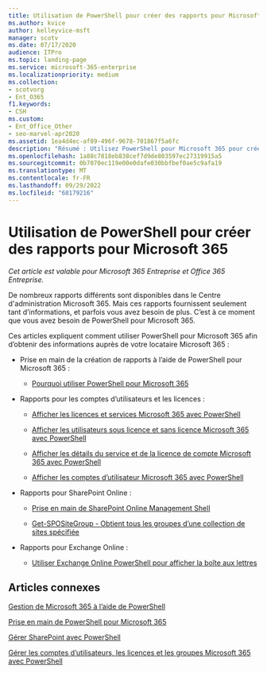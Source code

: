 ```yaml
---
title: Utilisation de PowerShell pour créer des rapports pour Microsoft 365
ms.author: kvice
author: kelleyvice-msft
manager: scotv
ms.date: 07/17/2020
audience: ITPro
ms.topic: landing-page
ms.service: microsoft-365-enterprise
ms.localizationpriority: medium
ms.collection:
- scotvorg
- Ent_O365
f1.keywords:
- CSH
ms.custom:
- Ent_Office_Other
- seo-marvel-apr2020
ms.assetid: 1ea4d4ec-af89-496f-9678-701867f5a6fc
description: "Résumé : Utilisez PowerShell pour Microsoft 365 pour créer des rapports que vous ne pouvez pas produire dans le Centre d'administration Microsoft 365."
ms.openlocfilehash: 1a88c7818eb838cef7d9de803597ec27319915a5
ms.sourcegitcommit: 0b7070ec119e00e0dafe030bbfbef0ae5c9afa19
ms.translationtype: MT
ms.contentlocale: fr-FR
ms.lasthandoff: 09/29/2022
ms.locfileid: "68179216"
---
```

# <a name="use-powershell-to-create-reports-for-microsoft-365"></a>Utilisation de PowerShell pour créer des rapports pour Microsoft 365

*Cet article est valable pour Microsoft 365 Entreprise et Office 365 Entreprise.*

De nombreux rapports différents sont disponibles dans le Centre d'administration Microsoft 365. Mais ces rapports fournissent seulement tant d’informations, et parfois vous avez besoin de plus. C’est à ce moment que vous avez besoin de PowerShell pour Microsoft 365.
  
Ces articles expliquent comment utiliser PowerShell pour Microsoft 365 afin d’obtenir des informations auprès de votre locataire Microsoft 365 :
  
- Prise en main de la création de rapports à l’aide de PowerShell pour Microsoft 365 :
    
  - [Pourquoi utiliser PowerShell pour Microsoft 365](./why-you-need-to-use-microsoft-365-powershell.md)
    
    
- Rapports pour les comptes d’utilisateurs et les licences :
    
  - [Afficher les licences et services Microsoft 365 avec PowerShell](view-licenses-and-services-with-microsoft-365-powershell.md)
    
  - [Afficher les utilisateurs sous licence et sans licence Microsoft 365 avec PowerShell](view-licensed-and-unlicensed-users-with-microsoft-365-powershell.md)
    
  - [Afficher les détails du service et de la licence de compte Microsoft 365 avec PowerShell](view-account-license-and-service-details-with-microsoft-365-powershell.md)
    
  - [Afficher les comptes d’utilisateur Microsoft 365 avec PowerShell](view-user-accounts-with-microsoft-365-powershell.md)
    
- Rapports pour SharePoint Online :
    
  - [Prise en main de SharePoint Online Management Shell](/powershell/sharepoint/sharepoint-online/connect-sharepoint-online)
    
  - [Get-SPOSiteGroup - Obtient tous les groupes d’une collection de sites spécifiée](/powershell/module/sharepoint-online/get-spositegroup)
    
- Rapports pour Exchange Online :
    
  - [Utiliser Exchange Online PowerShell pour afficher la boîte aux lettres](/exchange/recipients-in-exchange-online/manage-user-mailboxes/use-powershell-to-display-mailbox-information)
    
    
## <a name="related-articles"></a>Articles connexes

[Gestion de Microsoft 365 à l’aide de PowerShell](manage-microsoft-365-with-microsoft-365-powershell.md)
  
[Prise en main de PowerShell pour Microsoft 365](getting-started-with-microsoft-365-powershell.md)
  
[Gérer SharePoint avec PowerShell](manage-sharepoint-online-with-microsoft-365-powershell.md)
  
[Gérer les comptes d’utilisateurs, les licences et les groupes Microsoft 365 avec PowerShell](manage-user-accounts-and-licenses-with-microsoft-365-powershell.md)
